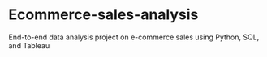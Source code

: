 # Ecommerce-sales-analysis
End-to-end data analysis project on e-commerce sales using Python, SQL, and Tableau

